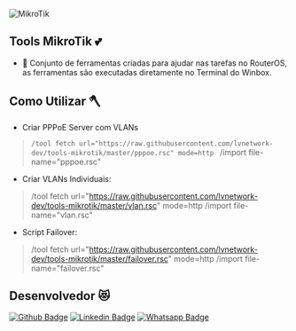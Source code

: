 ![MikroTik](https://i.mt.lv/img/mt/v2/logo_white.png)

## Tools MikroTik :two_hearts:
* :star_struck: Conjunto de ferramentas criadas para ajudar nas tarefas no RouterOS, as ferramentas são executadas diretamente no Terminal do Winbox.
 
## Como Utilizar :axe:
* Criar PPPoE Server com VLANs 
>   ```/tool fetch url="https://raw.githubusercontent.com/lvnetwork-dev/tools-mikrotik/master/pppoe.rsc" mode=http ```
> 	/import file-name="pppoe.rsc"

* Criar VLANs Individuais:
>   /tool fetch url="https://raw.githubusercontent.com/lvnetwork-dev/tools-mikrotik/master/vlan.rsc" mode=http
> 	/import file-name="vlan.rsc"

* Script Failover:
>   /tool fetch url="https://raw.githubusercontent.com/lvnetwork-dev/tools-mikrotik/master/failover.rsc" mode=http
> 	/import file-name="failover.rsc"

## Desenvolvedor :heart_eyes_cat:
[![Github Badge](https://img.shields.io/badge/-Github-000?style=flat-square&logo=Github&logoColor=white&link=https://github.com/nilsonpessim)](https://github.com/nilsonpessim)
[![Linkedin Badge](https://img.shields.io/badge/-LinkedIn-blue?style=flat-square&logo=Linkedin&logoColor=white&link=https://br.linkedin.com/in/nilsonpessim)](https://br.linkedin.com/in/nilsonpessim)
[![Whatsapp Badge](https://img.shields.io/badge/-Whatsapp-4CA143?style=flat-square&labelColor=4CA143&logo=whatsapp&logoColor=white&link=https://api.whatsapp.com/send?phone=5537999351046)](https://api.whatsapp.com/send?phone=5537999351046)
